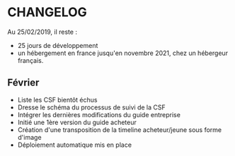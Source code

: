 # CHANGELOG

Au 25/02/2019, il reste :

- 25 jours de développement
- un hébergement en france jusqu'en novembre 2021, chez un hébergeur français.


## Février

- Liste les CSF bientôt échus
- Dresse le schéma du processus de suivi de la CSF
- Intégrer les dernières modifications du guide entreprise
- Initié une 1ère version du guide acheteur
- Création d'une transposition de la timeline acheteur/jeune sous forme d'image
- Déploiement automatique mis en place

